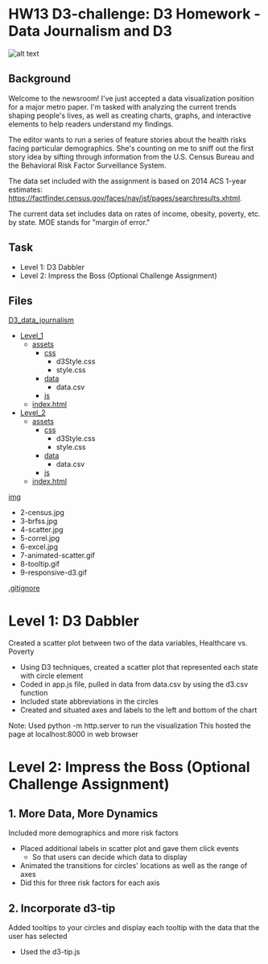 # HW13 D3-challenge: D3 Homework - Data Journalism and D3

![alt text](https://media.giphy.com/media/v2xIous7mnEYg/giphy.gif)

## Background
Welcome to the newsroom! I've just accepted a data visualization position for a major metro paper. 
I'm tasked with analyzing the current trends shaping people's lives, as well as creating charts, graphs, and 
interactive elements to help readers understand my findings.

The editor wants to run a series of feature stories about the health risks facing particular demographics. 
She's counting on me to sniff out the first story idea by sifting through information from the U.S. Census Bureau and 
the Behavioral Risk Factor Surveillance System.

The data set included with the assignment is based on 2014 ACS 1-year estimates: 
https://factfinder.census.gov/faces/nav/jsf/pages/searchresults.xhtml.

The current data set includes data on rates of income, obesity, poverty, etc. by state. 
MOE stands for "margin of error."

## Task 
- Level 1: D3 Dabbler
- Level 2: Impress the Boss (Optional Challenge Assignment)

## Files

[D3_data_journalism](https://github.com/DanielMJones2005/HW13_D3-challenge/tree/master/D3_data_journalism)
  * [Level_1](https://github.com/DanielMJones2005/HW13_D3-challenge/tree/master/D3_data_journalism/Level_1)
    * [assets](https://github.com/DanielMJones2005/HW13_D3-challenge/tree/master/D3_data_journalism/Level_1/assets)
      * [css](https://github.com/DanielMJones2005/HW13_D3-challenge/tree/master/D3_data_journalism/Level_1/assets/css)
        * d3Style.css
        * style.css
      * [data](https://github.com/DanielMJones2005/HW13_D3-challenge/tree/master/D3_data_journalism/Level_1/assets/data)
        * data.csv
      * [js](https://github.com/DanielMJones2005/HW13_D3-challenge/tree/master/D3_data_journalism/Level_1/assets/js)
    * [index.html](https://github.com/DanielMJones2005/HW13_D3-challenge/blob/master/D3_data_journalism/Level_1/index.html)
  * [Level_2](https://github.com/DanielMJones2005/HW13_D3-challenge/tree/master/D3_data_journalism/Level_2)
    * [assets](https://github.com/DanielMJones2005/HW13_D3-challenge/tree/master/D3_data_journalism/Level_2/assets)
      * [css](https://github.com/DanielMJones2005/HW13_D3-challenge/tree/master/D3_data_journalism/Level_2/assets/css)
        * d3Style.css
        * style.css
      * [data](https://github.com/DanielMJones2005/HW13_D3-challenge/tree/master/D3_data_journalism/Level_2/assets/data)
        * data.csv
       * [js](https://github.com/DanielMJones2005/HW13_D3-challenge/tree/master/D3_data_journalism/Level_2/assets/js)
    * [index.html](https://github.com/DanielMJones2005/HW13_D3-challenge/blob/master/D3_data_journalism/Level_2/index.html)
  

[img](https://github.com/DanielMJones2005/HW13_D3-challenge/tree/master/img)
  * 2-census.jpg
  * 3-brfss.jpg
  * 4-scatter.jpg
  * 5-correl.jpg
  * 6-excel.jpg
  * 7-animated-scatter.gif
  * 8-tooltip.gif
  * 9-responsive-d3.gif

[.gitignore](https://github.com/DanielMJones2005/HW13_D3-challenge/blob/master/.gitignore)


# Level 1: D3 Dabbler
Created a scatter plot between two of the data variables, Healthcare vs. Poverty
   * Using D3 techniques, created a scatter plot that represented each state with circle element
   * Coded in app.js file, pulled in data from data.csv by using the d3.csv function
   * Included state abbreviations in the circles
   * Created and situated axes and labels to the left and bottom of the chart

Note: Used python -m http.server to run the visualization
This hosted the page at localhost:8000 in web browser



# Level 2: Impress the Boss (Optional Challenge Assignment)

## 1. More Data, More Dynamics
Included more demographics and more risk factors
   * Placed additional labels in scatter plot and gave them click events
      * So that users can decide which data to display
   * Animated the transitions for circles' locations as well as the range of axes
   * Did this for three risk factors for each axis

## 2. Incorporate d3-tip
Added tooltips to your circles and display each tooltip with the data that the user has selected
   * Used the d3-tip.js
   
